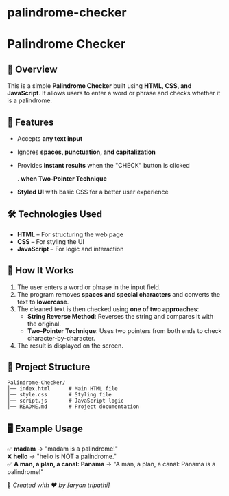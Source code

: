 # palindrome-checker
# Palindrome Checker

## 📌 Overview
This is a simple **Palindrome Checker** built using **HTML, CSS, and JavaScript**. It allows users to enter a word or phrase and checks whether it is a palindrome.

## 🚀 Features
- Accepts **any text input**
- Ignores **spaces, punctuation, and capitalization**
- Provides **instant results** when the "CHECK" button is clicked

  . **when Two-Pointer Technique**
- **Styled UI** with basic CSS for a better user experience

## 🛠️ Technologies Used
- **HTML** – For structuring the web page
- **CSS** – For styling the UI
- **JavaScript** – For logic and interaction

## 📜 How It Works
1. The user enters a word or phrase in the input field.
2. The program removes **spaces and special characters** and converts the text to **lowercase**.
3. The cleaned text is then checked using **one of two approaches**:
   - **String Reverse Method**: Reverses the string and compares it with the original.
   - **Two-Pointer Technique**: Uses two pointers from both ends to check character-by-character.
4. The result is displayed on the screen.

## 📂 Project Structure
```
Palindrome-Checker/
│── index.html      # Main HTML file
│── style.css       # Styling file
│── script.js       # JavaScript logic
│── README.md       # Project documentation
```



## 🖥️ Example Usage
✅ **madam** → "madam is a palindrome!"  
❌ **hello** → "hello is NOT a palindrome."  
✅ **A man, a plan, a canal: Panama** → "A man, a plan, a canal: Panama is a palindrome!"


🔹 *Created with ❤️ by [aryan tripathi]*


